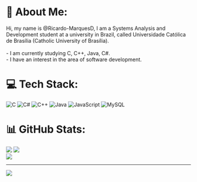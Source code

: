 # 💫 About Me:
Hi, my name is @Ricardo-MarquesD, I am a Systems Analysis and Development student at a university in Brazil, called Universidade Católica de Brasília (Catholic University of Brasília).<br><br>- I am currently studying C, C++, Java, C#.<br>- I have an interest in the area of ​​software development.


# 💻 Tech Stack:
![C](https://img.shields.io/badge/c-%2300599C.svg?style=for-the-badge&logo=c&logoColor=white) ![C#](https://img.shields.io/badge/c%23-%23239120.svg?style=for-the-badge&logo=csharp&logoColor=white) ![C++](https://img.shields.io/badge/c++-%2300599C.svg?style=for-the-badge&logo=c%2B%2B&logoColor=white) ![Java](https://img.shields.io/badge/java-%23ED8B00.svg?style=for-the-badge&logo=openjdk&logoColor=white) ![JavaScript](https://img.shields.io/badge/javascript-%23323330.svg?style=for-the-badge&logo=javascript&logoColor=%23F7DF1E) ![MySQL](https://img.shields.io/badge/mysql-4479A1.svg?style=for-the-badge&logo=mysql&logoColor=white)
# 📊 GitHub Stats:
![](https://github-readme-stats.vercel.app/api?username=Ricardo-MarquesD&theme=dark&hide_border=true&include_all_commits=false&count_private=true)
![](https://nirzak-streak-stats.vercel.app/?user=Ricardo-MarquesD&theme=dark&hide_border=true)<br/>
![](https://github-readme-stats.vercel.app/api/top-langs/?username=Ricardo-MarquesD&theme=dark&hide_border=true&include_all_commits=false&count_private=true&layout=compact)

---
[![](https://visitcount.itsvg.in/api?id=Ricardo-MarquesD&icon=0&color=0)](https://visitcount.itsvg.in)

<!-- Proudly created with GPRM ( https://gprm.itsvg.in ) -->
